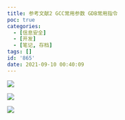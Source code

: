 ```yaml
---
title: 参考文献2 GCC常用参数 GDB常用指令
poc: true
categories:
  - [信息安全]
  - [开发]
  - [笔记, 存档]
tags: []
id: '865'
date: 2021-09-10 00:40:09
---
```


![](https://raw.githubusercontent.com/Valkierja/ALLPIC/main/img/202303172114295.png)

![](https://raw.githubusercontent.com/Valkierja/ALLPIC/main/img/202303172101532.png)

![](https://raw.githubusercontent.com/Valkierja/ALLPIC/main/img/202303172101944.png)